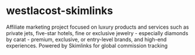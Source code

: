 # westlacost-skimlinks
Affiliate marketing project focused on luxury products and services such as private jets, five-star hotels, fine or exclusive jewelry - especially diamonds by carat - premium, exclusive, or entry-level brands, and high-end experiences. Powered by Skimlinks for global commission tracking 
